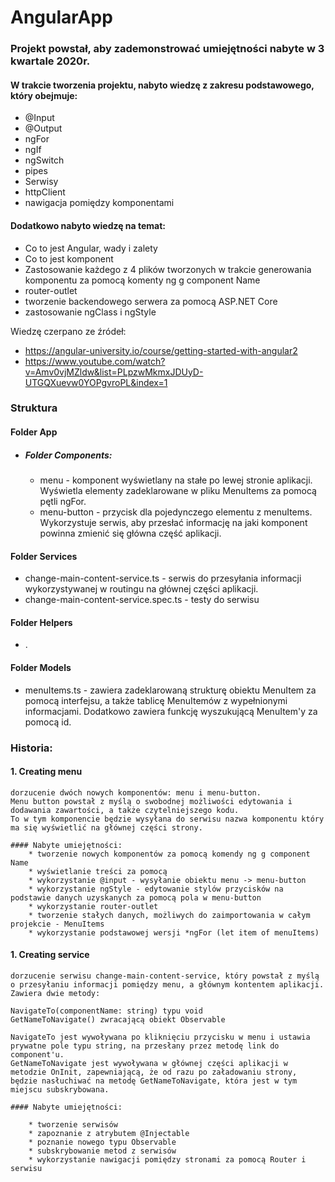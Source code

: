 # AngularApp

### Projekt powstał, aby zademonstrować umiejętności nabyte w 3 kwartale 2020r.

#### W trakcie tworzenia projektu, nabyto wiedzę z zakresu podstawowego, który obejmuje:
* @Input
* @Output
* ngFor
* ngIf
* ngSwitch
* pipes
* Serwisy
* httpClient
* nawigacja pomiędzy komponentami

#### Dodatkowo nabyto wiedzę na temat:
* Co to jest Angular, wady i zalety
* Co to jest komponent
* Zastosowanie każdego z 4 plików tworzonych w trakcie generowania komponentu za pomocą komenty ng g component Name
* router-outlet
* tworzenie backendowego serwera za pomocą ASP.NET Core
* zastosowanie ngClass i ngStyle


Wiedzę czerpano ze źródeł:
* https://angular-university.io/course/getting-started-with-angular2
* https://www.youtube.com/watch?v=Amv0vjMZldw&list=PLpzwMkmxJDUyD-UTGQXuevw0YOPgvroPL&index=1


### Struktura

#### Folder App
* ##### Folder Components:
    * menu - komponent wyświetlany na stałe po lewej stronie aplikacji. Wyświetla elementy zadeklarowane w pliku MenuItems za pomocą pętli ngFor.
    * menu-button - przycisk dla pojedynczego elementu z menuItems. Wykorzystuje serwis, aby przesłać informację na jaki komponent powinna zmienić się główna część aplikacji.

#### Folder Services
* change-main-content-service.ts - serwis do przesyłania informacji wykorzystywanej w routingu na głównej części aplikacji.
* change-main-content-service.spec.ts - testy do serwisu

#### Folder Helpers
* .

#### Folder Models
* menuItems.ts - zawiera zadeklarowaną strukturę obiektu MenuItem za pomocą interfejsu, a także tablicę MenuItemów z wypełnionymi informacjami. Dodatkowo zawiera funkcję wyszukującą MenuItem'y za pomocą id.


### Historia:
#### 1. Creating menu
    dorzucenie dwóch nowych komponentów: menu i menu-button.
    Menu button powstał z myślą o swobodnej możliwości edytowania i dodawania zawartości, a także czytelniejszego kodu.
    To w tym komponencie będzie wysyłana do serwisu nazwa komponentu który ma się wyświetlić na głównej części strony.

    #### Nabyte umiejętności:
        * tworzenie nowych komponentów za pomocą komendy ng g component Name
        * wyświetlanie treści za pomocą
        * wykorzystanie @input - wysyłanie obiektu menu -> menu-button
        * wykorzystanie ngStyle - edytowanie stylów przycisków na podstawie danych uzyskanych za pomocą pola w menu-button
        * wykorzystanie router-outlet
        * tworzenie stałych danych, możliwych do zaimportowania w całym projekcie - MenuItems
        * wykorzystanie podstawowej wersji *ngFor (let item of menuItems)

#### 1. Creating service
    dorzucenie serwisu change-main-content-service, który powstał z myślą o przesyłaniu informacji pomiędzy menu, a głównym kontentem aplikacji. Zawiera dwie metody:

    NavigateTo(componentName: string) typu void
    GetNameToNavigate() zwracającą obiekt Observable

    NavigateTo jest wywoływana po kliknięciu przycisku w menu i ustawia prywatne pole typu string, na przesłany przez metodę link do component'u.
    GetNameToNavigate jest wywoływana w głównej części aplikacji w metodzie OnInit, zapewniającą, że od razu po załadowaniu strony, będzie nasłuchiwać na metodę GetNameToNavigate, która jest w tym miejscu subskrybowana.

    #### Nabyte umiejętności:

        * tworzenie serwisów
        * zapoznanie z atrybutem @Injectable
        * poznanie nowego typu Observable
        * subskrybowanie metod z serwisów
        * wykorzystanie nawigacji pomiędzy stronami za pomocą Router i serwisu


